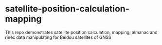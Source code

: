 # satellite-position-calculation-mapping
This repo demonstrates satellite position calculation, mapping, almanac and rinex data manipulating  for Beidou satellites of GNSS 
